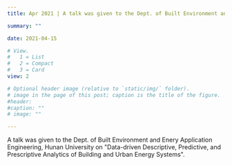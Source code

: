 ```yaml
---
title: Apr 2021 | A talk was given to the Dept. of Built Environment and Enery Application Engineering, Hunan University.

summary: ""

date: 2021-04-15

# View.
#   1 = List
#   2 = Compact
#   3 = Card
view: 2

# Optional header image (relative to `static/img/` folder).
# image in the page of this post; caption is the title of the figure.
#header:
#caption: ""   
# image: ""   

---
```


A talk was given to the Dept. of Built Environment and Enery Application Engineering, Hunan University on "Data-driven Descriptive, Predictive, and Prescriptive Analytics of Building and Urban Energy Systems".